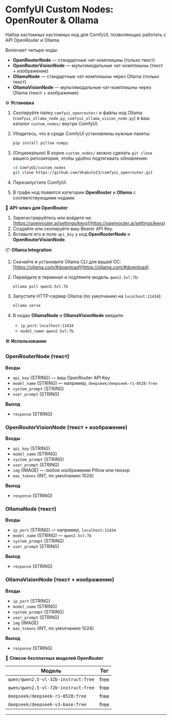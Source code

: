 
# ComfyUI Custom Nodes: OpenRouter & Ollama  
Набор кастомных кастомных нод для ComfyUI, позволяющих работать с API OpenRouter и Ollama.

Включает четыре ноды:  
- **OpenRouterNode** — стандартные чат-комплишны (только текст)  
- **OpenRouterVisionNode** — мультимодальные чат-комплишны (текст + изображение)  
- **OllamaNode** — стандартные чат-комплишны через Ollama (только текст)  
- **OllamaVisionNode** — мультимодальные чат-комплишны через Ollama (текст + изображение)  

⚙️ **Установка**  
1. Скопируйте папку `comfyui_openrouter/` и файлы нод Ollama (`comfyui_ollama_node.py`, `comfyui_ollama_vision_node.py`) в ваш каталог `custom_nodes/` внутри ComfyUI.  
2. Убедитесь, что в среде ComfyUI установлены нужные пакеты:  
   ```bash
   pip install pillow numpy


3. (Опционально) В корне `custom_nodes/` можно сделать `git clone` вашего репозитория, чтобы удобно подтягивать обновления:

   ```bash
   cd ComfyUI/custom_nodes
   git clone https://github.com/Vkabuto23/comfyui_openrouter.git
   ```
4. Перезапустите ComfyUI.
5. В графе нод появятся категории **OpenRouter** и **Ollama** с соответствующими нодами.

🔑 **API-ключ для OpenRouter**

1. Зарегистрируйтесь или войдите на:
   [https://openrouter.ai/settings/keys](https://openrouter.ai/settings/keys)
2. Создайте или скопируйте ваш Bearer API Key.
3. Вставьте его в поле `api_key` у нод **OpenRouterNode** и **OpenRouterVisionNode**.

📦 **Ollama Integration**

1. Скачайте и установите Ollama CLI для вашей ОС:
   [https://ollama.com/#download](https://ollama.com/#download)
2. Перейдите в терминал и подтяните модель `qwen2.5vl:7b`:

   ```bash
   ollama pull qwen2.5vl:7b
   ```
3. Запустите HTTP-сервер Ollama (по умолчанию на `localhost:11434`):

   ```bash
   ollama serve
   ```
4. В нодах **OllamaNode** и **OllamaVisionNode** введите:

   * `ip_port`: `localhost:11434`
   * `model_name`: `qwen2.5vl:7b`

🛠️ **Использование**

### OpenRouterNode (текст)

**Входы**

* `api_key` (STRING) — ваш OpenRouter API Key
* `model_name` (STRING) — например, `deepseek/deepseek-r1-0528:free`
* `system_prompt` (STRING)
* `user_prompt` (STRING)

**Выход**

* `response` (STRING)

### OpenRouterVisionNode (текст + изображение)

**Входы**

* `api_key` (STRING)
* `model_name` (STRING)
* `system_prompt` (STRING)
* `user_prompt` (STRING)
* `img` (IMAGE) — любое изображение Pillow или тензор
* `max_tokens` (INT, по умолчанию 1024)

**Выход**

* `response` (STRING)

### OllamaNode (текст)

**Входы**

* `ip_port` (STRING) — например, `localhost:11434`
* `model_name` (STRING) — `qwen2.5vl:7b`
* `system_prompt` (STRING)
* `user_prompt` (STRING)

**Выход**

* `response` (STRING)

### OllamaVisionNode (текст + изображение)

**Входы**

* `ip_port` (STRING)
* `model_name` (STRING)
* `system_prompt` (STRING)
* `user_prompt` (STRING)
* `img` (IMAGE)
* `max_tokens` (INT, по умолчанию 1024)

**Выход**

* `response` (STRING)

🎁 **Список бесплатных моделей OpenRouter**

| Модель                              | Тег  |
| ----------------------------------- | ---- |
| `qwen/qwen2.5-vl-32b-instruct:free` | free |
| `qwen/qwen2.5-vl-72b-instruct:free` | free |
| `deepseek/deepseek-r1-0528:free`    | free |
| `deepseek/deepseek-v3-base:free`    | free |

---
